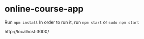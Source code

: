 # online-course-app

Run `npm install`
In order to run it, run `npm start` or `sudo npm start`

http://localhost:3000/

